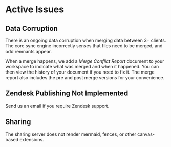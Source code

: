 # Active Issues

## Data Corruption
There is an ongoing data corruption when merging data between 3+ clients.  The core sync engine incorrectly senses that files need to be merged, and odd remnants appear. 

When a merge happens, we add a *Merge Conflict Report* document to your workspace to indicate what was merged and when it happened.  You can then view the history of your document if you need to fix it.  The merge report also includes the pre and post merge versions for your convenience.

## Zendesk Publishing Not Implemented
Send us an email if you require Zendesk support.

## Sharing
The sharing server does not render mermaid, fences, or other canvas-based extensions.
<!--stackedit_data:
eyJoaXN0b3J5IjpbMTg5MzQxOTIzOCwtMTg2ODM4OTEzNiwxNT
U2NTg5NTQ1LDYxNjM5NDcyNCwtODk1NTYxMjgsLTE4ODcxNTY1
ODAsLTE0MjI5NzM3MjYsMTI4MDMyODU5NSwtMTY5MjIwNTgzMy
wxNDAwMzc4NTc1LDE4NTExNzM3MzcsODkzNTUwMTY4LC02MzY3
OTUzMzMsLTYzNjY3ODIyOSw1NDc1MTgyMzEsLTQwMzQxNTkxM1
19
-->